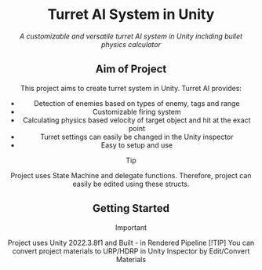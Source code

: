 <h1 align="center">Turret AI System in Unity</h1>
<p align="center"><i>A customizable and versatile turret AI system in Unity inclıding bullet physics calculator</i></p>
<div align="center">
  
## Aim of Project

This project aims to create turret system in Unity. Turret AI provides:
- Detection of enemies based on types of enemy, tags and range
- Customizable firing system
- Calculating physics based velocity of target object and hit at the exact point
- Turret settings can easily be changed in the Unity inspector
- Easy to setup and use

> [!TIP]
> Project uses State Machine and delegate functions. Therefore, project can easily be edited using these structs.

## Getting Started

> [!IMPORTANT]
> Project uses Unity 2022.3.8f1 and Built - in Rendered Pipeline
> [!TIP]
> You can convert project materials to URP/HDRP in Unity Inspector by Edit/Convert Materials



